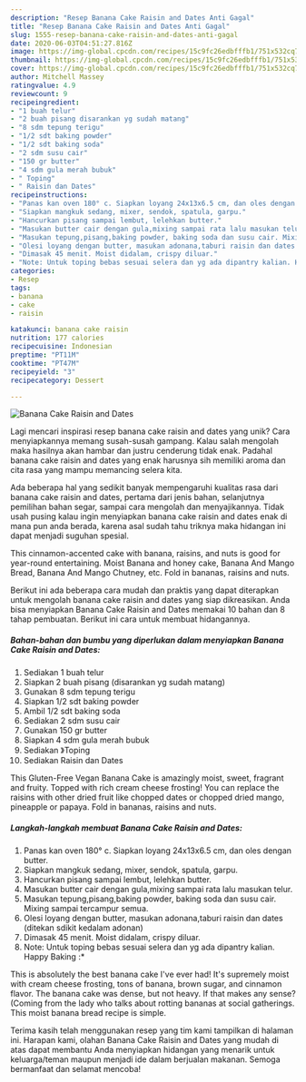 ```yaml
---
description: "Resep Banana Cake Raisin and Dates Anti Gagal"
title: "Resep Banana Cake Raisin and Dates Anti Gagal"
slug: 1555-resep-banana-cake-raisin-and-dates-anti-gagal
date: 2020-06-03T04:51:27.816Z
image: https://img-global.cpcdn.com/recipes/15c9fc26edbfffb1/751x532cq70/banana-cake-raisin-and-dates-foto-resep-utama.jpg
thumbnail: https://img-global.cpcdn.com/recipes/15c9fc26edbfffb1/751x532cq70/banana-cake-raisin-and-dates-foto-resep-utama.jpg
cover: https://img-global.cpcdn.com/recipes/15c9fc26edbfffb1/751x532cq70/banana-cake-raisin-and-dates-foto-resep-utama.jpg
author: Mitchell Massey
ratingvalue: 4.9
reviewcount: 9
recipeingredient:
- "1 buah telur"
- "2 buah pisang disarankan yg sudah matang"
- "8 sdm tepung terigu"
- "1/2 sdt baking powder"
- "1/2 sdt baking soda"
- "2 sdm susu cair"
- "150 gr butter"
- "4 sdm gula merah bubuk"
- " Toping"
- " Raisin dan Dates"
recipeinstructions:
- "Panas kan oven 180° c. Siapkan loyang 24x13x6.5 cm, dan oles dengan butter."
- "Siapkan mangkuk sedang, mixer, sendok, spatula, garpu."
- "Hancurkan pisang sampai lembut, lelehkan butter."
- "Masukan butter cair dengan gula,mixing sampai rata lalu masukan telur."
- "Masukan tepung,pisang,baking powder, baking soda dan susu cair. Mixing sampai tercampur semua."
- "Olesi loyang dengan butter, masukan adonana,taburi raisin dan dates (ditekan sdikit kedalam adonan)"
- "Dimasak 45 menit. Moist didalam, crispy diluar."
- "Note: Untuk toping bebas sesuai selera dan yg ada dipantry kalian. Happy Baking :*"
categories:
- Resep
tags:
- banana
- cake
- raisin

katakunci: banana cake raisin 
nutrition: 177 calories
recipecuisine: Indonesian
preptime: "PT11M"
cooktime: "PT47M"
recipeyield: "3"
recipecategory: Dessert

---
```



![Banana Cake Raisin and Dates](https://img-global.cpcdn.com/recipes/15c9fc26edbfffb1/751x532cq70/banana-cake-raisin-and-dates-foto-resep-utama.jpg)

Lagi mencari inspirasi resep banana cake raisin and dates yang unik? Cara menyiapkannya memang susah-susah gampang. Kalau salah mengolah maka hasilnya akan hambar dan justru cenderung tidak enak. Padahal banana cake raisin and dates yang enak harusnya sih memiliki aroma dan cita rasa yang mampu memancing selera kita.

Ada beberapa hal yang sedikit banyak mempengaruhi kualitas rasa dari banana cake raisin and dates, pertama dari jenis bahan, selanjutnya pemilihan bahan segar, sampai cara mengolah dan menyajikannya. Tidak usah pusing kalau ingin menyiapkan banana cake raisin and dates enak di mana pun anda berada, karena asal sudah tahu triknya maka hidangan ini dapat menjadi suguhan spesial.

This cinnamon-accented cake with banana, raisins, and nuts is good for year-round entertaining. Moist Banana and honey cake, Banana And Mango Bread, Banana And Mango Chutney, etc. Fold in bananas, raisins and nuts.


Berikut ini ada beberapa cara mudah dan praktis yang dapat diterapkan untuk mengolah banana cake raisin and dates yang siap dikreasikan. Anda bisa menyiapkan Banana Cake Raisin and Dates memakai 10 bahan dan 8 tahap pembuatan. Berikut ini cara untuk membuat hidangannya.

<!--inarticleads1-->

##### Bahan-bahan dan bumbu yang diperlukan dalam menyiapkan Banana Cake Raisin and Dates:

1. Sediakan 1 buah telur
1. Siapkan 2 buah pisang (disarankan yg sudah matang)
1. Gunakan 8 sdm tepung terigu
1. Siapkan 1/2 sdt baking powder
1. Ambil 1/2 sdt baking soda
1. Sediakan 2 sdm susu cair
1. Gunakan 150 gr butter
1. Siapkan 4 sdm gula merah bubuk
1. Sediakan  》Toping
1. Sediakan  Raisin dan Dates


This Gluten-Free Vegan Banana Cake is amazingly moist, sweet, fragrant and fruity. Topped with rich cream cheese frosting! You can replace the raisins with other dried fruit like chopped dates or chopped dried mango, pineapple or papaya. Fold in bananas, raisins and nuts. 

<!--inarticleads2-->

##### Langkah-langkah membuat Banana Cake Raisin and Dates:

1. Panas kan oven 180° c. Siapkan loyang 24x13x6.5 cm, dan oles dengan butter.
1. Siapkan mangkuk sedang, mixer, sendok, spatula, garpu.
1. Hancurkan pisang sampai lembut, lelehkan butter.
1. Masukan butter cair dengan gula,mixing sampai rata lalu masukan telur.
1. Masukan tepung,pisang,baking powder, baking soda dan susu cair. Mixing sampai tercampur semua.
1. Olesi loyang dengan butter, masukan adonana,taburi raisin dan dates (ditekan sdikit kedalam adonan)
1. Dimasak 45 menit. Moist didalam, crispy diluar.
1. Note: Untuk toping bebas sesuai selera dan yg ada dipantry kalian. Happy Baking :*


This is absolutely the best banana cake I&#39;ve ever had! It&#39;s supremely moist with cream cheese frosting, tons of banana, brown sugar, and cinnamon flavor. The banana cake was dense, but not heavy. If that makes any sense? (Coming from the lady who talks about rotting bananas at social gatherings. This moist banana bread recipe is simple. 

Terima kasih telah menggunakan resep yang tim kami tampilkan di halaman ini. Harapan kami, olahan Banana Cake Raisin and Dates yang mudah di atas dapat membantu Anda menyiapkan hidangan yang menarik untuk keluarga/teman maupun menjadi ide dalam berjualan makanan. Semoga bermanfaat dan selamat mencoba!
